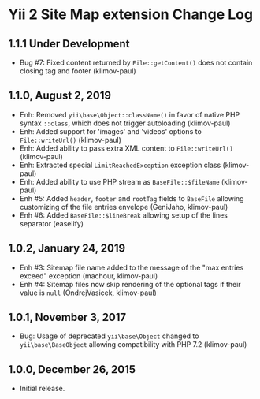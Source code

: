 Yii 2 Site Map extension Change Log
===================================

1.1.1 Under Development
-----------------------

- Bug #7: Fixed content returned by `File::getContent()` does not contain closing tag and footer (klimov-paul)


1.1.0, August 2, 2019
---------------------

- Enh: Removed `yii\base\Object::className()` in favor of native PHP syntax `::class`, which does not trigger autoloading (klimov-paul)
- Enh: Added support for 'images' and 'videos' options to `File::writeUrl()` (klimov-paul)
- Enh: Added ability to pass extra XML content to `File::writeUrl()` (klimov-paul)
- Enh: Extracted special `LimitReachedException` exception class (klimov-paul)
- Enh: Added ability to use PHP stream as `BaseFile::$fileName` (klimov-paul)
- Enh #5: Added `header`, `footer` and `rootTag` fields to `BaseFile` allowing customizing of the file entries envelope (GeniJaho, klimov-paul)
- Enh #6: Added `BaseFile::$lineBreak` allowing setup of the lines separator (easelify)


1.0.2, January 24, 2019
-----------------------

- Enh #3: Sitemap file name added to the message of the "max entries exceed" exception (machour, klimov-paul)
- Enh #4: Sitemap files now skip rendering of the optional tags if their value is `null` (OndrejVasicek, klimov-paul)


1.0.1, November 3, 2017
-----------------------

- Bug: Usage of deprecated `yii\base\Object` changed to `yii\base\BaseObject` allowing compatibility with PHP 7.2 (klimov-paul)


1.0.0, December 26, 2015
------------------------

- Initial release.
